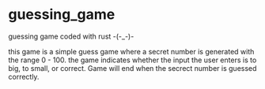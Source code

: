 # guessing_game
guessing game coded with rust -(-_-)-

this game is a simple guess game where a secret number is generated with the range 0 - 100. 
the game indicates whether the input the user enters is to big, to small, or correct. Game will end when the secrect number is guessed correctly.
